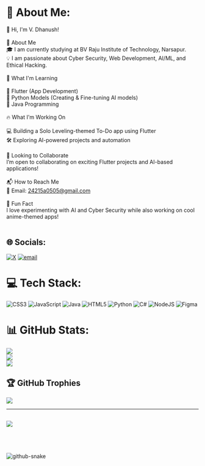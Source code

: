# 💫 About Me:
👋 Hi, I'm V. Dhanush!<br><br>🏫 About Me<br>🎓 I am currently studying at BV Raju Institute of Technology, Narsapur.<br>💡 I am passionate about Cyber Security, Web Development, AI/ML, and Ethical Hacking.<br><br>🚀 What I'm Learning<br><br>🔹 Flutter (App Development)<br>🔹 Python Models (Creating & Fine-tuning AI models)<br>🔹 Java Programming<br> <br>🔥 What I'm Working On<br><br>💻 Building a Solo Leveling-themed To-Do app using Flutter<br>🛠️ Exploring AI-powered projects and automation<br><br>🤝 Looking to Collaborate<br>I’m open to collaborating on exciting Flutter projects and AI-based applications!<br><br>📬 How to Reach Me<br>📧 Email: 24215a0505@gmail.com<br><br>🌟 Fun Fact<br>I love experimenting with AI and Cyber Security while also working on cool anime-themed apps!<br><br>


## 🌐 Socials:
[![X](https://img.shields.io/badge/X-black.svg?logo=X&logoColor=white)](https://x.com/@dhanush_va69276) [![email](https://img.shields.io/badge/Email-D14836?logo=gmail&logoColor=white)](mailto:24215a0505@bvrit.ac.in) 

# 💻 Tech Stack:
![CSS3](https://img.shields.io/badge/css3-%231572B6.svg?style=for-the-badge&logo=css3&logoColor=white) ![JavaScript](https://img.shields.io/badge/javascript-%23323330.svg?style=for-the-badge&logo=javascript&logoColor=%23F7DF1E) ![Java](https://img.shields.io/badge/java-%23ED8B00.svg?style=for-the-badge&logo=openjdk&logoColor=white) ![HTML5](https://img.shields.io/badge/html5-%23E34F26.svg?style=for-the-badge&logo=html5&logoColor=white) ![Python](https://img.shields.io/badge/python-3670A0?style=for-the-badge&logo=python&logoColor=ffdd54) ![C#](https://img.shields.io/badge/c%23-%23239120.svg?style=for-the-badge&logo=csharp&logoColor=white) ![NodeJS](https://img.shields.io/badge/node.js-6DA55F?style=for-the-badge&logo=node.js&logoColor=white) ![Figma](https://img.shields.io/badge/figma-%23F24E1E.svg?style=for-the-badge&logo=figma&logoColor=white)
# 📊 GitHub Stats:
![](https://github-readme-stats.vercel.app/api?username=Dh4nu5hwebdev&theme=dark&hide_border=false&include_all_commits=false&count_private=false)<br/>
![](https://nirzak-streak-stats.vercel.app/?user=Dh4nu5hwebdev&theme=dark&hide_border=false)<br/>
![](https://github-readme-stats.vercel.app/api/top-langs/?username=Dh4nu5hwebdev&theme=dark&hide_border=false&include_all_commits=false&count_private=false&layout=compact)

## 🏆 GitHub Trophies
![](https://github-profile-trophy.vercel.app/?username=Dh4nu5hwebdev&theme=radical&no-frame=false&no-bg=true&margin-w=4)

---
[![](https://visitcount.itsvg.in/api?id=Dh4nu5hwebdev&icon=0&color=0)](https://visitcount.itsvg.in)
---
<br>
<br>
<br>
<picture>
  <source media="(prefers-color-scheme: dark)" srcset="https://raw.githubusercontent.com/tobiasmeyhoefer/tobiasmeyhoefer/output/github-snake-dark.svg" />
  <source media="(prefers-color-scheme: light)" srcset="https://raw.githubusercontent.com/tobiasmeyhoefer/tobiasmeyhoefer/output/github-snake.svg" />
  <img alt="github-snake" src="https://raw.githubusercontent.com/tobiasmeyhoefer/tobiasmeyhoefer/output/github-snake.svg" />
</picture>
